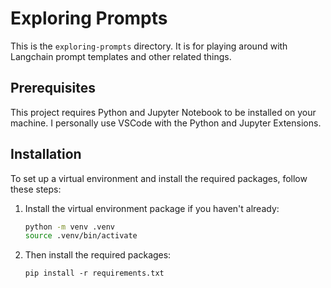 # Exploring Prompts

This is the `exploring-prompts` directory. It is for playing around with Langchain prompt templates and other related things.


## Prerequisites

This project requires Python and Jupyter Notebook to be installed on your machine. I personally use VSCode with the Python and Jupyter Extensions. 

## Installation

To set up a virtual environment and install the required packages, follow these steps:

1. Install the virtual environment package if you haven't already:
    ```bash
    python -m venv .venv
    source .venv/bin/activate
    ```

2. Then install the required packages:
    ```
    pip install -r requirements.txt
    ```